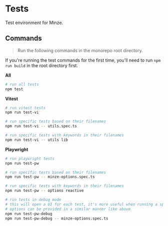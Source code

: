 # Tests

Test environment for Minze.

## Commands

> Run the following commands in the monorepo root directory.

If you're running the test commands for the first time, you'll need to run `npm run build` in the root directory first.

**All**

```bash
# run all tests
npm test
```

**Vitest**

```bash
# run vitest tests
npm run test-vi

# run specific tests based on their filenames
npm run test-vi -- utils.spec.ts

# run specific tests with keywords in their filenames
npm run test-vi -- utils lib
```

**Playwright**

```bash
# run playwright tests
npm run test-pw

# run specific tests based on their filenames
npm run test-pw -- minze-options.spec.ts

# run specific tests with keywords in their filenames
npm run test-pw -- options reactive

# run tests in debug mode
# this will open a UI for each test, it's more useful when running a specific test
# options can be provided in a similar manner like above
npm run test-pw-debug
npm run test-pw-debug -- minze-options.spec.ts
```
